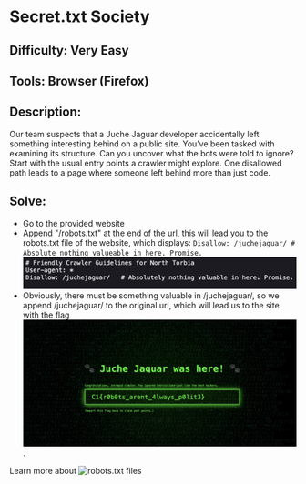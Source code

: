 # Secret.txt Society
## Difficulty: Very Easy
## Tools: Browser (Firefox)
## Description:
Our team suspects that a Juche Jaguar developer accidentally left something interesting behind on a public site. You’ve been tasked with examining its structure. Can you uncover what the bots were told to ignore? Start with the usual entry points a crawler might explore. One disallowed path leads to a page where someone left behind more than just code.
## Solve:
- Go to the provided website
- Append "/robots.txt" at the end of the url, this will lead you to the robots.txt file of the website, which displays:
    ```Disallow: /juchejaguar/ # Absolute nothing valueable in here. Promise.```
![robots.txt](robots-txt.jpg)
- Obviously, there must be something valuable in /juchejaguar/, so we append /juchejaguar/ to the original url, which will lead us to the site with the flag
![the flag](flag.jpg).

Learn more about ![robots.txt files](https://www.cloudflare.com/learning/bots/what-is-robots-txt/)